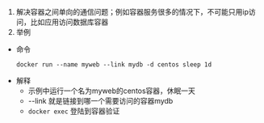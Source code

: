 1. 解决容器之间单向的通信问题；例如容器服务很多的情况下，不可能只用ip访问，比如应用访问数据库容器
2. 举例
 - 命令
   ```
   docker run --name myweb --link mydb -d centos sleep 1d
   ```
 - 解释
   - 示例中运行一个名为myweb的centos容器，休眠一天
   - --link 就是链接到哪一个需要访问的容器mydb
   - `docker exec` 登陆到容器验证
